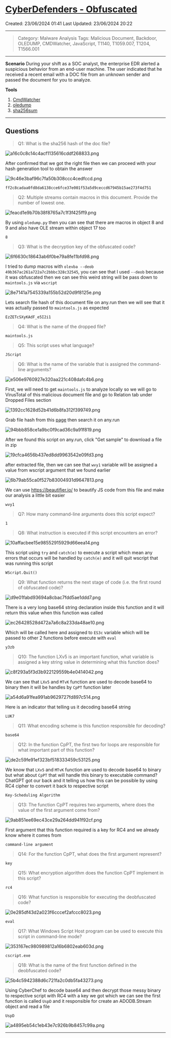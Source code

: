 # [CyberDefenders - Obfuscated](https://cyberdefenders.org/blueteam-ctf-challenges/obfuscated/)
Created: 23/06/2024 01:41
Last Updated: 23/06/2024 20:22
* * *
>Category: Malware Analysis
>Tags: Malicious Document, Backdoor, OLEDUMP, CMDWatcher, JavaScript, T1140, T1059.007, T1204, T1566.001
* * *
**Scenario**
During your shift as a SOC analyst, the enterprise EDR alerted a suspicious behavior from an end-user machine. The user indicated that he received a recent email with a DOC file from an unknown sender and passed the document for you to analyze.

**Tools**
1. [CmdWatcher](https://www.kahusecurity.com/posts/cmd_watcher_updated.html)
2. [oledump](https://blog.didierstevens.com/programs/oledump-py/)
3. [sha256sum](https://linux.die.net/man/1/sha256sum)
* * *
## Questions
> Q1: What is the sha256 hash of the doc file?

![a16c0c8c14c4acf1135616cddf268833.png](/_resources/a16c0c8c14c4acf1135616cddf268833.png)

After confirmed that we got the right file then we can proceed with your hash generation tool to obtain the answer

![9c46e3baf96c7fa50b308ccc4cedfccd.png](/_resources/9c46e3baf96c7fa50b308ccc4cedfccd.png)

```
ff2c8cadaa0fd8da6138cce6fce37e001f53a5d9ceccd67945b15ae273f4d751
```

> Q2: Multiple streams contain macros in this document. Provide the number of lowest one.

![feacd1e9b70b38f8765a7c1f3f425ff9.png](/_resources/feacd1e9b70b38f8765a7c1f3f425ff9.png)

By using `oledump.py` then you can see that there are macros in object 8 and 9 and also have OLE stream within object 17 too

```
8
```

> Q3: What is the decryption key of the obfuscated code?

![6f6630c18643ab6f0be79a8fe11bfd98.png](/_resources/6f6630c18643ab6f0be79a8fe11bfd98.png)

I tried to dump macros with `olevba --deob 49b367ac261a722a7c2bbbc328c32545`, you can see that I used `--deob` because it was obfuscated then we can see this weird string will be pass down to `maintools.js` via `wscript`

![8e7141a7545339a155b52d20d9f8125e.png](/_resources/8e7141a7545339a155b52d20d9f8125e.png)

Lets search file hash of this document file on any.run then we will see that it was actually passed to `maintools.js` as expected

```
EzZETcSXyKAdF_e5I2i1
```

> Q4: What is the name of the dropped file?
```
maintools.js
```

> Q5: This script uses what language?
```
JScript
```

> Q6: What is the name of the variable that is assigned the command-line arguments?

![e506e9760927e320aa221c408dafc4b6.png](/_resources/e506e9760927e320aa221c408dafc4b6.png)

First, we will need to get `maintools.js` to analyze locally so we will go to VirusTotal of this malicious document file and go to Relation tab under Dropped Files section

![1392cc1628d52b41d6b8fa312f399749.png](/_resources/1392cc1628d52b41d6b8fa312f399749.png)

Grab file hash from this [page](https://www.virustotal.com/gui/file/3a065547adb0afc63e318c2fa1f682108664e602934490a898c3de1b23975628/details) then search it on any.run

![94bbb858ce1a9bc0f9cad36c9a91f819.png](/_resources/94bbb858ce1a9bc0f9cad36c9a91f819.png)

After we found this script on any.run, click "Get sample" to download a file in zip

![19cfca4656b437ed8dd9963542e09fd3.png](/_resources/19cfca4656b437ed8dd9963542e09fd3.png)

after extracted file, then we can see that `wvy1` variable will be assigned a value from wscript argument that we found earlier

![6b79ab55ca0f527b83004931d9647813.png](/_resources/6b79ab55ca0f527b83004931d9647813.png)

We can use https://beautifier.io/ to beautify JS code from this file and make our analysis a little bit easier

```
wvy1
```

> Q7: How many command-line arguments does this script expect?
```
1
```

> Q8: What instruction is executed if this script encounters an error?

![10affacbee15e98552915929d66eea14.png](/_resources/10affacbee15e98552915929d66eea14.png)

This script using `try` and `catch(e)` to execute a script which mean any errors that occurs will be handled by `catch(e)` and it will quit wscript that was running this script

```
WScript.Quit()
```

> Q9: What function returns the next stage of code (i.e. the first round of obfuscated code)?

![d9e01fabd93694a8cbac7fdd5ae1ddd7.png](/_resources/d9e01fabd93694a8cbac7fdd5ae1ddd7.png)

There is a very long base64 string declaration inside this function and it will return this value when this function was called  

![ec26428528d472a7a6c8a233da48ae10.png](/_resources/ec26428528d472a7a6c8a233da48ae10.png)

Which will be called here and assigned to `ES3c` variable which will be passed to other 2 functions before execute with `eval`

```
y3zb
```

> Q10: The function LXv5 is an important function, what variable is assigned a key string value in determining what this function does?

![c8f293a5f3d3b922129559b4e0414042.png](/_resources/c8f293a5f3d3b922129559b4e0414042.png)

We can see that `LXv5` and `MTvK` function are used to decode base64 to binary then it will be handles by `CpPT` function later

![a54d6a91fea991ab9629727fd897c514.png](/_resources/a54d6a91fea991ab9629727fd897c514.png)

Here is an indicator that telling us it decoding base64 string

```
LUK7
```

> Q11: What encoding scheme is this function responsible for decoding?
```
base64
```

> Q12: In the function CpPT, the first two for loops are responsible for what important part of this function?

![de2c59fe91ef323bf518333459c53125.png](/_resources/de2c59fe91ef323bf518333459c53125.png)

We know that `LXv5` and `MTvK` function are used to decode base64 to binary but what about `CpPT` that will handle this binary to executable command? ChatGPT got our back and it telling us how this can be possible by using RC4 cipher to convert it back to respective script

```
Key-Scheduling Algorithm
```

> Q13: The function CpPT requires two arguments, where does the value of the first argument come from?

![9ab851ee69ec43ce29a264dd941f92cf.png](/_resources/9ab851ee69ec43ce29a264dd941f92cf.png)

First argument that this function required is a key for RC4 and we already know where it comes from

```
command-line argument
```

> Q14: For the function CpPT, what does the first argument represent?
```
key
```

> Q15: What encryption algorithm does the function CpPT implement in this script?
```
rc4
```

> Q16: What function is responsible for executing the deobfuscated code?

![0e285df43d2a023f6cccef2afccc8023.png](/_resources/0e285df43d2a023f6cccef2afccc8023.png)
```
eval
```

> Q17: What Windows Script Host program can be used to execute this script in command-line mode?

![353167ec980989812a16b6802eab603d.png](/_resources/353167ec980989812a16b6802eab603d.png)
```
cscript.exe
```

> Q18: What is the name of the first function defined in the deobfuscated code?

![5b4c5942388d6c721fa2c0db5fa43273.png](/_resources/5b4c5942388d6c721fa2c0db5fa43273.png)

Using CyberChef to decode base64 and then decrypt those messy binary to respective script with RC4 with a key we got which we can see the first function is called `UspD` and it responsible for create an ADODB.Stream object and read a file

```
UspD
```

![a4895eb54c1eb43e7c926b9b8457c99a.png](/_resources/a4895eb54c1eb43e7c926b9b8457c99a.png)
* * *
